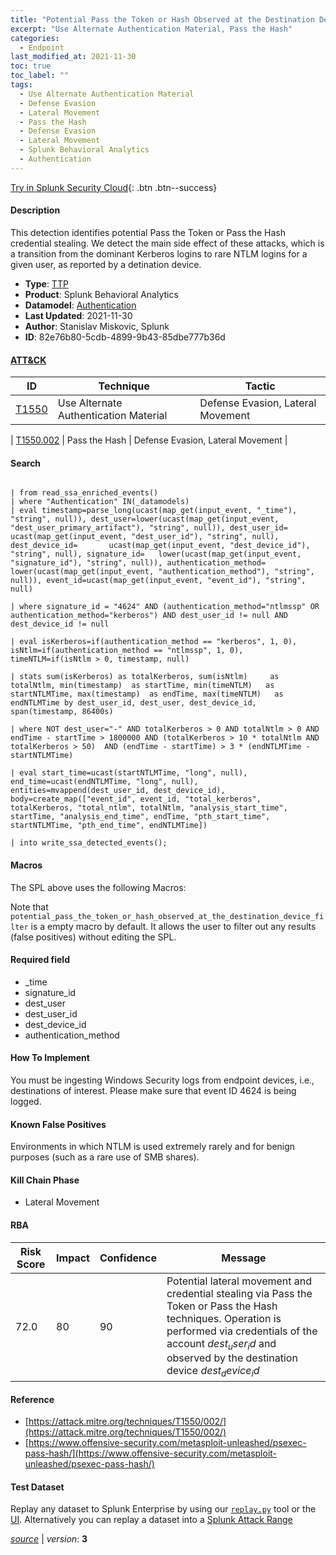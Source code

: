 ```yaml
---
title: "Potential Pass the Token or Hash Observed at the Destination Device"
excerpt: "Use Alternate Authentication Material, Pass the Hash"
categories:
  - Endpoint
last_modified_at: 2021-11-30
toc: true
toc_label: ""
tags:
  - Use Alternate Authentication Material
  - Defense Evasion
  - Lateral Movement
  - Pass the Hash
  - Defense Evasion
  - Lateral Movement
  - Splunk Behavioral Analytics
  - Authentication
---
```




[Try in Splunk Security Cloud](https://www.splunk.com/en_us/cyber-security.html){: .btn .btn--success}

#### Description

This detection identifies potential Pass the Token or Pass the Hash credential stealing. We detect the main side effect of these attacks, which is a transition from the dominant Kerberos logins to rare NTLM logins for a given user, as reported by a detination device.

- **Type**: [TTP](https://github.com/splunk/security_content/wiki/Detection-Analytic-Types)
- **Product**: Splunk Behavioral Analytics
- **Datamodel**: [Authentication](https://docs.splunk.com/Documentation/CIM/latest/User/Authentication)
- **Last Updated**: 2021-11-30
- **Author**: Stanislav Miskovic, Splunk
- **ID**: 82e76b80-5cdb-4899-9b43-85dbe777b36d


#### [ATT&CK](https://attack.mitre.org/)

| ID             | Technique        |  Tactic             |
| -------------- | ---------------- |-------------------- |
| [T1550](https://attack.mitre.org/techniques/T1550/) | Use Alternate Authentication Material | Defense Evasion, Lateral Movement |

| [T1550.002](https://attack.mitre.org/techniques/T1550/002/) | Pass the Hash | Defense Evasion, Lateral Movement |

#### Search

```

| from read_ssa_enriched_events() 
| where "Authentication" IN(_datamodels) 
| eval timestamp=parse_long(ucast(map_get(input_event, "_time"), "string", null)), dest_user=lower(ucast(map_get(input_event, "dest_user_primary_artifact"), "string", null)), dest_user_id=   ucast(map_get(input_event, "dest_user_id"), "string", null), dest_device_id=       ucast(map_get(input_event, "dest_device_id"), "string", null), signature_id=   lower(ucast(map_get(input_event, "signature_id"), "string", null)), authentication_method=  lower(ucast(map_get(input_event, "authentication_method"), "string", null)), event_id=ucast(map_get(input_event, "event_id"), "string", null)

| where signature_id = "4624" AND (authentication_method="ntlmssp" OR authentication_method="kerberos") AND dest_user_id != null AND dest_device_id != null

| eval isKerberos=if(authentication_method == "kerberos", 1, 0), isNtlm=if(authentication_method == "ntlmssp", 1, 0), timeNTLM=if(isNtlm > 0, timestamp, null)

| stats sum(isKerberos) as totalKerberos, sum(isNtlm)     as totalNtlm, min(timestamp)  as startTime, min(timeNTLM)   as startNTLMTime, max(timestamp)  as endTime, max(timeNTLM)   as endNTLMTime by dest_user_id, dest_user, dest_device_id, span(timestamp, 86400s)

| where NOT dest_user="-" AND totalKerberos > 0 AND totalNtlm > 0 AND endTime - startTime > 1800000 AND (totalKerberos > 10 * totalNtlm AND totalKerberos > 50)  AND (endTime - startTime) > 3 * (endNTLMTime - startNTLMTime)

| eval start_time=ucast(startNTLMTime, "long", null), end_time=ucast(endNTLMTime, "long", null), entities=mvappend(dest_user_id, dest_device_id), body=create_map(["event_id", event_id, "total_kerberos", totalKerberos, "total_ntlm", totalNtlm, "analysis_start_time", startTime, "analysis_end_time", endTime, "pth_start_time", startNTLMTime, "pth_end_time", endNTLMTime])

| into write_ssa_detected_events();
```

#### Macros
The SPL above uses the following Macros:

Note that `potential_pass_the_token_or_hash_observed_at_the_destination_device_filter` is a empty macro by default. It allows the user to filter out any results (false positives) without editing the SPL.

#### Required field
* _time
* signature_id
* dest_user
* dest_user_id
* dest_device_id
* authentication_method


#### How To Implement
You must be ingesting Windows Security logs from endpoint devices, i.e., destinations of interest. Please make sure that event ID 4624 is being logged.

#### Known False Positives
Environments in which NTLM is used extremely rarely and for benign purposes (such as a rare use of SMB shares).

#### Kill Chain Phase
* Lateral Movement



#### RBA

| Risk Score  | Impact      | Confidence   | Message      |
| ----------- | ----------- |--------------|--------------|
| 72.0 | 80 | 90 | Potential lateral movement and credential stealing via Pass the Token or Pass the Hash techniques. Operation is performed via credentials of the account $dest_user_id$ and observed by the destination device $dest_device_id$ |




#### Reference

* [https://attack.mitre.org/techniques/T1550/002/](https://attack.mitre.org/techniques/T1550/002/)
* [https://www.offensive-security.com/metasploit-unleashed/psexec-pass-hash/](https://www.offensive-security.com/metasploit-unleashed/psexec-pass-hash/)



#### Test Dataset
Replay any dataset to Splunk Enterprise by using our [`replay.py`](https://github.com/splunk/attack_data#using-replaypy) tool or the [UI](https://github.com/splunk/attack_data#using-ui).
Alternatively you can replay a dataset into a [Splunk Attack Range](https://github.com/splunk/attack_range#replay-dumps-into-attack-range-splunk-server)




[*source*](https://github.com/splunk/security_content/tree/develop/detections/endpoint/potential_pass_the_token_or_hash_observed_at_the_destination_device.yml) \| *version*: **3**